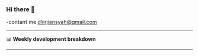 ### Hi there 👋
-contant me dliirjiansyah@gmail.com

<!--
**Irjiansy/Irjiansy** is a ✨ _special_ ✨ repository because its `README.md` (this file) appears on your GitHub profile.

Here are some ideas to get you started:

- 🔭 I’m currently working on ...
- 🌱 I’m currently learning ...
- 👯 I’m looking to collaborate on ...
- 🤔 I’m looking for help with ...
- 💬 Ask me about ...
- 📫 How to reach me: ...
- 😄 Pronouns: ...
- ⚡ Fun fact: ...
-->
-------

📊 **Weekly development breakdown**
<!--START_SECTION:waka-->
<!--END_SECTION:waka-->
-------
